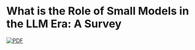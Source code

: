 # What is the Role of Small Models in the LLM Era: A Survey
[![PDF](https://img.shields.io/badge/PDF-2402.13116-green)](https://arxiv.org/abs/2409.06857)
